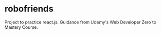 # robofriends
Project to practice react.js. Guidance from Udemy's Web Developer Zero to Mastery Course.
